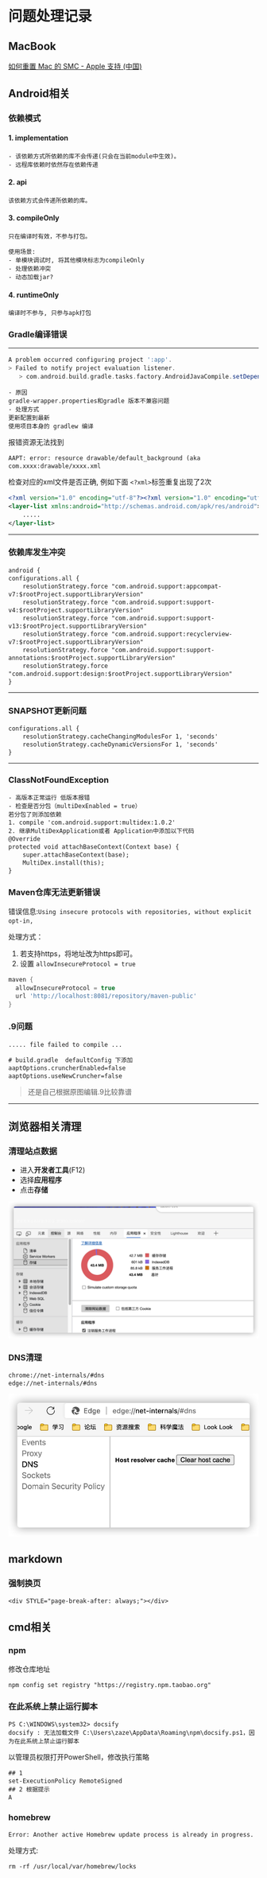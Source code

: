 # 问题处理记录

## MacBook

[如何重置 Mac 的 SMC - Apple 支持 (中国)](https://support.apple.com/zh-cn/HT201295)

## Android相关

### 依赖模式

#### 1. implementation

```
- 该依赖方式所依赖的库不会传递(只会在当前module中生效)。
- 远程库依赖时依然存在依赖传递
```

#### 2. api

```
该依赖方式会传递所依赖的库。
```

#### 3. compileOnly

```
只在编译时有效，不参与打包。
```

```
使用场景:
- 单模块调试时, 将其他模块标志为compileOnly
- 处理依赖冲突
- 动态加载jar?
```

#### 4. runtimeOnly

```
编译时不参与, 只参与apk打包
```

### Gradle编译错误

---

```groovy
A problem occurred configuring project ':app'.
> Failed to notify project evaluation listener.
   > com.android.build.gradle.tasks.factory.AndroidJavaCompile.setDependencyCacheDir(Ljava/io/File;)V

```

```
- 原因
gradle-wrapper.properties和gradle 版本不兼容问题
- 处理方式
更新配置到最新
使用项目本身的 gradlew 编译
```

报错资源无法找到

```
AAPT: error: resource drawable/default_background (aka com.xxxx:drawable/xxxx.xml
```

检查对应的xml文件是否正确, 例如下面 ``<?xml>``标签重复出现了2次

```xml
<?xml version="1.0" encoding="utf-8"?><?xml version="1.0" encoding="utf-8"?>
<layer-list xmlns:android="http://schemas.android.com/apk/res/android">
    .....
</layer-list>
```

---

### 依赖库发生冲突

```
android {
configurations.all {
    resolutionStrategy.force "com.android.support:appcompat-v7:$rootProject.supportLibraryVersion"
    resolutionStrategy.force "com.android.support:support-v4:$rootProject.supportLibraryVersion"
    resolutionStrategy.force "com.android.support:support-v13:$rootProject.supportLibraryVersion"
    resolutionStrategy.force "com.android.support:recyclerview-v7:$rootProject.supportLibraryVersion"
    resolutionStrategy.force "com.android.support:support-annotations:$rootProject.supportLibraryVersion"
    resolutionStrategy.force "com.android.support:design:$rootProject.supportLibraryVersion"
}
```

---

### SNAPSHOT更新问题

```
configurations.all {
    resolutionStrategy.cacheChangingModulesFor 1, 'seconds'
    resolutionStrategy.cacheDynamicVersionsFor 1, 'seconds'
}
```

---

### ClassNotFoundException

```
- 高版本正常运行 低版本报错
- 检查是否分包（multiDexEnabled = true）
若分包了则添加依赖
1. compile 'com.android.support:multidex:1.0.2'
2. 继承MultiDexApplication或者 Application中添加以下代码
@Override
protected void attachBaseContext(Context base) {
    super.attachBaseContext(base);
    MultiDex.install(this);
}
```

### Maven仓库无法更新错误

错误信息:``Using insecure protocols with repositories, without explicit opt-in,``

处理方式：

1. 若支持https，将地址改为https即可。
2. 设置 ``allowInsecureProtocol = true``

```groovy
maven {
  allowInsecureProtocol = true
  url 'http://localhost:8081/repository/maven-public'
}
```

### .9问题

```
..... file failed to compile ...
```

```
# build.gradle  defaultConfig 下添加
aaptOptions.cruncherEnabled=false
aaptOptions.useNewCruncher=false
```

> 还是自己根据原图编辑.9比较靠谱

---

## 浏览器相关清理

### 清理站点数据

- 进入**开发者工具**(F12)
- 选择**应用程序**
- 点击**存储**

![image-20210910151720488](问题处理备份.assets/image-20210910151720488.png)

### DNS清理

```http
chrome://net-internals/#dns
edge://net-internals/#dns
```

![image-20210910151556761](问题处理备份.assets/image-20210910151556761.png)

## markdown

### 强制换页

```
<div STYLE="page-break-after: always;"></div>
```

## cmd相关

### npm

修改仓库地址

```shell
npm config set registry "https://registry.npm.taobao.org"
```

### 在此系统上禁止运行脚本

```
PS C:\WINDOWS\system32> docsify
docsify : 无法加载文件 C:\Users\zaze\AppData\Roaming\npm\docsify.ps1，因为在此系统上禁止运行脚本
```

以管理员权限打开PowerShell，修改执行策略

```shell
## 1
set-ExecutionPolicy RemoteSigned
## 2 根据提示
A
```

### homebrew

```
Error: Another active Homebrew update process is already in progress.
```
处理方式:
```
rm -rf /usr/local/var/homebrew/locks
```